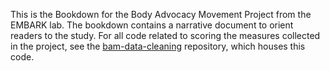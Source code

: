 This is the Bookdown for the Body Advocacy Movement Project from the EMBARK lab. The bookdown contains a narrative document to orient readers to the study. For all code related to scoring the measures collected in the project, see the [bam-data-cleaning](https://github.com/embark-lab/bam-data-cleaning) repository, which houses this code.
